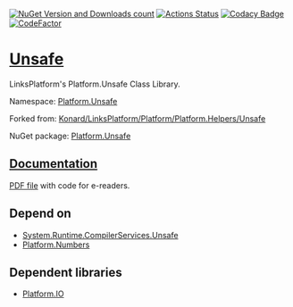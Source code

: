 [![NuGet Version and Downloads count](https://buildstats.info/nuget/Platform.Unsafe)](https://www.nuget.org/packages/Platform.Unsafe)
[![Actions Status](https://github.com/linksplatform/Unsafe/workflows/CD/badge.svg)](https://github.com/linksplatform/Unsafe/actions?workflow=CD)
[![Codacy Badge](https://api.codacy.com/project/badge/Grade/f44d620bd580471fb291b17fab31e58a)](https://app.codacy.com/app/drakonard/Unsafe?utm_source=github.com&utm_medium=referral&utm_content=linksplatform/Unsafe&utm_campaign=Badge_Grade_Dashboard)
[![CodeFactor](https://www.codefactor.io/repository/github/linksplatform/unsafe/badge)](https://www.codefactor.io/repository/github/linksplatform/unsafe)

# [Unsafe](https://github.com/linksplatform/Unsafe)

LinksPlatform's Platform.Unsafe Class Library.

Namespace: [Platform.Unsafe](https://linksplatform.github.io/Unsafe/api/Platform.Unsafe.html)

Forked from: [Konard/LinksPlatform/Platform/Platform.Helpers/Unsafe](https://github.com/Konard/LinksPlatform/tree/7e73fb096a180699192d6861f853cf44f803f909/Platform/Platform.Helpers/Unsafe)

NuGet package: [Platform.Unsafe](https://www.nuget.org/packages/Platform.Unsafe)

## [Documentation](https://linksplatform.github.io/Unsafe)
[PDF file](https://linksplatform.github.io/Unsafe/Platform.Unsafe.pdf) with code for e-readers.

## Depend on
*   [System.Runtime.CompilerServices.Unsafe](https://www.nuget.org/packages/System.Runtime.CompilerServices.Unsafe)
*   [Platform.Numbers](https://github.com/linksplatform/Numbers)

## Dependent libraries
*   [Platform.IO](https://github.com/linksplatform/IO)

